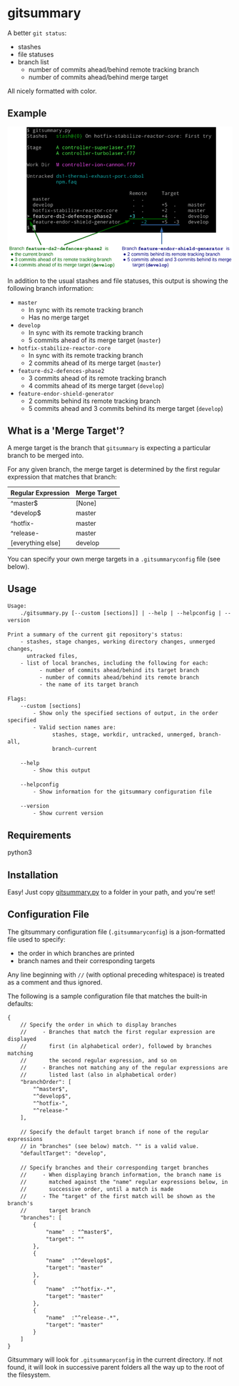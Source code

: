 # gitsummary

A better `git status`:
- stashes
- file statuses
- branch list
    - number of commits ahead/behind remote tracking branch
    - number of commits ahead/behind merge target

All nicely formatted with color.

## Example
![test](/doc/example.png)

In addition to the usual stashes and file statuses, this output is showing the
following branch information:

- `master`
    - In sync with its remote tracking branch
    - Has no merge target
- `develop`
    - In sync with its remote tracking branch
    - 5 commits ahead of its merge target (`master`)
- `hotfix-stabilize-reactor-core`
    - In sync with its remote tracking branch
    - 2 commits ahead of its merge target (`master`)
- `feature-ds2-defences-phase2`
    - 3 commits ahead of its remote tracking branch
    - 4 commits ahead of its merge target (`develop`)
- `feature-endor-shield-generator`
    - 2 commits behind its remote tracking branch
    - 5 commits ahead and 3 commits behind its merge target (`develop`)

## What is a 'Merge Target'?
A merge target is the branch that `gitsummary` is expecting a particular branch
to be merged into.

For any given branch, the merge target is determined by the first regular
expression that matches that branch:

Regular Expression  | Merge Target
------------------- | ------------
^master$            |   [None]
^develop$           |   master
^hotfix-            |   master
^release-           |   master
[everything else]   |   develop

You can specify your own merge targets in a `.gitsummaryconfig` file
(see below).

## Usage
```
Usage:
    ./gitsummary.py [--custom [sections]] | --help | --helpconfig | --version

Print a summary of the current git repository's status:
    - stashes, stage changes, working directory changes, unmerged changes,
      untracked files,
    - list of local branches, including the following for each:
          - number of commits ahead/behind its target branch
          - number of commits ahead/behind its remote branch
          - the name of its target branch

Flags:
    --custom [sections]
        - Show only the specified sections of output, in the order specified
        - Valid section names are:
              stashes, stage, workdir, untracked, unmerged, branch-all,
              branch-current

    --help
        - Show this output

    --helpconfig
        - Show information for the gitsummary configuration file

    --version
        - Show current version
```

## Requirements
python3

## Installation
Easy! Just copy [gitsummary.py][gitsummaryScript]
to a folder in your path, and you're set!

## Configuration File
The gitsummary configuration file (`.gitsummaryconfig`) is a json-formatted
file used to specify:

- the order in which branches are printed
- branch names and their corresponding targets

Any line beginning with `//` (with optional preceding whitespace) is treated as
a comment and thus ignored.

The following is a sample configuration file that matches the built-in defaults:
```
{
    // Specify the order in which to display branches
    //     - Branches that match the first regular expression are displayed
    //       first (in alphabetical order), followed by branches matching
    //       the second regular expression, and so on
    //     - Branches not matching any of the regular expressions are
    //       listed last (also in alphabetical order)
    "branchOrder": [
        "^master$",
        "^develop$",
        "^hotfix-",
        "^release-"
    ],

    // Specify the default target branch if none of the regular expressions
    // in "branches" (see below) match. "" is a valid value.
    "defaultTarget": "develop",

    // Specify branches and their corresponding target branches
    //     - When displaying branch information, the branch name is
    //       matched against the "name" regular expressions below, in
    //       successive order, until a match is made
    //     - The "target" of the first match will be shown as the branch's
    //       target branch
    "branches": [
        {
            "name"  : "^master$",
            "target": ""
        },
        {
            "name"  :"^develop$",
            "target": "master"
        },
        {
            "name"  :"^hotfix-.*",
            "target": "master"
        },
        {
            "name"  :"^release-.*",
            "target": "master"
        }
    ]
}
```
Gitsummary will look for `.gitsummaryconfig` in the current directory. If
not found, it will look in successive parent folders all the way up to the root
of the filesystem.

[gitsummaryScript]: https://raw.githubusercontent.com/glenreesor/gitsummary/master/gitsummary.py